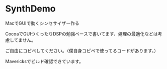 SynthDemo
=========

MacでGUIで動くシンセサイザー作る

CocoaでGUIつくったりDSPの勉強ベースで書いてます、処理の最適化などは考慮してません。

ご自由にコピペしてください。（僕自身コピペで使ってるコードがあります。）

Mavericksでビルド確認できています。